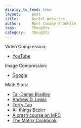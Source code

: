 ```yaml
---
display_to_feed: true
layout:     post
title:      Useful Websites
author:     Noel Csomay-Shanklin
tags:       Thoughts
category:   thoughts
---
```

Video Compression:
* [YouTube](https://youtube.com)

Image Compression:
* [Google](https://squoosh.app/)

Math Sites:
* [Tai-Danae Bradley](https://www.math3ma.com/)
* [Andrew D. Lewis](https://mast.queensu.ca/~andrew/)
* [Terry Tao](https://terrytao.wordpress.com/)
* [All things Bézier](https://pomax.github.io/bezierinfo/)
* [A crash course on MPC](https://1five9.github.io/)
* [The Matrix Cookbook](https://www.math.uwaterloo.ca/~hwolkowi/matrixcookbook.pdf)

<!-- https://planetmath.org/ -->